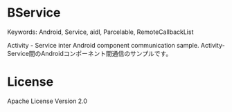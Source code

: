 # BService

Keywords: Android, Service, aidl, Parcelable, RemoteCallbackList

Activity - Service inter Android component communication sample.
Activity-Service間のAndroidコンポーネント間通信のサンプルです。

# License

Apache License Version 2.0
